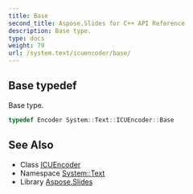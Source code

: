 ```yaml
---
title: Base
second_title: Aspose.Slides for C++ API Reference
description: Base type.
type: docs
weight: 79
url: /system.text/icuencoder/base/
---
```

## Base typedef


Base type.

```cpp
typedef Encoder System::Text::ICUEncoder::Base
```

## See Also

* Class [ICUEncoder](../)
* Namespace [System::Text](../../)
* Library [Aspose.Slides](../../../)